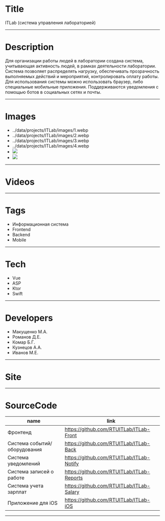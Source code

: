 # Title

ITLab (система управления лабораторией)

---

# Description

Для организации работы людей в лаборатории создана система, учитывающая активность людей, в рамках деятельности лаборатории. Система позволяет распределять нагрузку, обеспечивать прозрачность выполняемых действий и мероприятий, контролировать оплату работы.
Для использования системы можно использовать браузер, либо специальные мобильные приложения. Поддерживаются уведомления с помощью ботов в социальных сетях и почты.

---

# Images

- ../data/projects/ITLab/images/1.webp
- ../data/projects/ITLab/images/2.webp
- ../data/projects/ITLab/images/3.webp
- ../data/projects/ITLab/images/4.webp
- ![](https://files.rtuitlab.dev/landing_src/itlab/1.png)
- ![](https://files.rtuitlab.dev/landing_src/itlab/2.png)

---

# Videos

---

# Tags

- Информационная система
- Frontend
- Backend
- Mobile

---

# Tech

- Vue
- ASP
- Ktor
- Swift

---

# Developers

- Макущенко М.А.
- Романов Д.Е.
- Комар Б.Г.
- Кузнецов А.А.
- Иванов М.Е.

---

# Site

---

# SourceCode

| name                         | link                                      |
| ---------------------------- | ----------------------------------------- |
| Фронтенд                     | https://github.com/RTUITLab/ITLab-Front   |
| Система событий/оборудования | https://github.com/RTUITLab/ITLab-Back    |
| Система уведомлений          | https://github.com/RTUITLab/ITLab-Notify  |
| Система записей о работе     | https://github.com/RTUITLab/ITLab-Reports |
| Система учета зарплат        | https://github.com/RTUITLab/ITLab-Salary  |
| Приложение для iOS           | https://github.com/RTUITLab/ITLab-iOS     |

---
